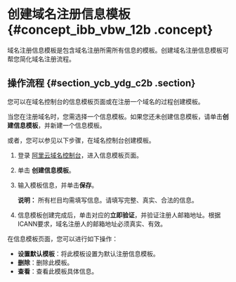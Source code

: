 # 创建域名注册信息模板 {#concept_ibb_vbw_12b .concept}

域名注册信息模板是包含域名注册所需所有信息的模板。创建域名注册信息模板可帮您简化域名注册流程。

## 操作流程 {#section_ycb_ydg_c2b .section}

您可以在域名控制台的信息模板页面或在注册一个域名的过程创建模板。

当您在注册域名时，您需选择一个信息模板。如果您还未创建信息模板，请单击**创建信息模板**，并新建一个信息模板。

或者，您可以参见以下步骤，在域名控制台创建模板。

1.  登录 [阿里云域名控制台](https://dc.console.aliyun.com/)，进入信息模板页面。
2.  单击 **创建信息模板**。
3.  输入模板信息，并单击**保存**。

    **说明：** 所有栏目均需填写信息。请填写完整、真实、合法的信息。

4.  信息模板创建完成后，单击对应的**立即验证**，并验证注册人邮箱地址。根据ICANN要求，域名注册人的邮箱地址必须真实、有效。

在信息模板页面，您可以进行如下操作：

-   **设置默认模板**：将此模板设置为默认注册信息模板。
-   **删除**：删除此模板。
-   **查看**：查看此模板具体信息。

